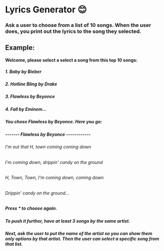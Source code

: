# Lyrics Generator :blush:

### Ask a user to choose from a list of 10 songs. When the user does, you print out the lyrics to the song they selected.

## Example:

#### Welcome, please select a select a song from this top 10 songs:

##### 1. Baby by Bieber
##### 2. Hotline Bling by Drake
##### 3. Flawless by Beyonce
##### 4. Fall by Eminem...

##### You chose Flawless by Beyonce. Here you go:

##### ------- Flawless by Beyonce ------------
###### I'm out that H, town coming coming down
###### I'm coming down, drippin' candy on the ground
###### H, Town, Town, I'm coming down, coming down
###### Drippin' candy on the ground...

##### Press * to choose again.
##### To push it further, have at least 3 songs by the same artist.

##### Next, ask the user to put the name of the artist so you can show them only options by that artist. Then the user can select a specific song from that list.
